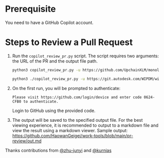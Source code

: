 
# Prerequisite
You need to have a GitHub Copilot account.

# Steps to Review a Pull Request

1. Run the `copilot_review_pr.py` script. The script requires two arguments: the URL of the PR and the output file path.
    ```sh
    python3 copilot_review_pr.py -u https://github.com/UpchainXLM/monolith-java/pull/10784  -o C:\Users\wanh\Downloads\out.md
    ```

    ```sh
    python3 ./copilot_review_pr.py -u https://git.autodesk.com/WIPDM/wip-dm-service/pull/4688 -o /Users/kurnias/source/wip-tools/pr-review/out2.md
    ```

2. On the first run, you will be prompted to authenticate:
    ```
    Please visit https://github.com/login/device and enter code 0624-CFB0 to authenticate.
    ```
    Login to GitHub using the provided code.

3. The output will be saved to the specified output file. For the best viewing experience, it is recommended to output to a markdown file and view the result using a markdown viewer.
Sample output:  https://github.com/HaowanGeigei/work-tools/blob/main/pr-review/out.md




Thanks contributions from [@zhu-junyi](https://github.com/zhu-junyi) and [@kurnias](https://git.autodesk.com/kurnias)
